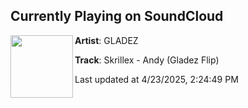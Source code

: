 ## Currently Playing on SoundCloud

[<img align="left" width="100" src="https://i1.sndcdn.com/artworks-eZgfTHLm73FfQ3kD-bpCtfQ-t500x500.jpg">](https://soundcloud.com/itsgladez/skillex-andy-gladez-flip-wip)

**Artist**: GLADEZ 

**Track**: Skrillex - Andy (Gladez Flip)

Last updated at 4/23/2025, 2:24:49 PM
